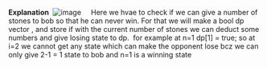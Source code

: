 **Explanation**
​
![image](https://assets.leetcode.com/users/images/01c43869-37d7-4612-a611-5e8ba0f20610_1642825595.5490935.png)
​
​
​
​
Here we hvae to check if we can give a number of stones to bob so that he can never win.
For that we will make a bool dp vector , and store if with the current number of stones we can deduct some numbers and give losing state to dp.
​
for example at n=1 dp[1] = true;
so at i=2 we cannot get any state which can make the opponent lose bcz we can only give 2-1 = 1 state to bob and n=1 is a winning state
​
​